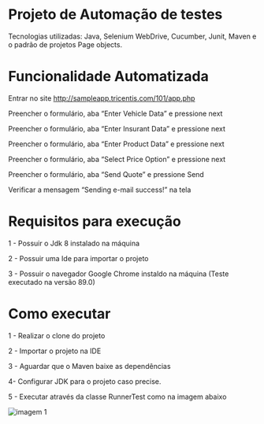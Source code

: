 # Projeto de Automação de testes

Tecnologias utilizadas: Java, Selenium WebDrive, Cucumber, Junit, Maven e o padrão de projetos Page objects.


# Funcionalidade Automatizada

Entrar no site http://sampleapp.tricentis.com/101/app.php

Preencher o formulário, aba “Enter Vehicle Data” e pressione next

Preencher o formulário, aba “Enter Insurant Data” e pressione next

Preencher o formulário, aba “Enter Product Data” e pressione next

Preencher o formulário, aba “Select Price Option” e pressione next

Preencher o formulário, aba “Send Quote” e pressione Send

Verificar a mensagem “Sending e-mail success!” na tela


# Requisitos para execução

1 - Possuir o Jdk 8 instalado na máquina

2 - Possuir uma Ide para importar o projeto

3 - Possuir o navegador Google Chrome instaldo na máquina (Teste executado na versão 89.0)


# Como executar

1 - Realizar o clone do projeto

2 - Importar o projeto na IDE

3 - Aguardar que o Maven baixe as dependências

4- Configurar JDK para o projeto caso precise. 

5 - Executar através da classe RunnerTest como na imagem abaixo

![imagem 1](https://user-images.githubusercontent.com/47854545/115029088-fefc5000-9e9b-11eb-83bc-d0587a10afb8.png)

